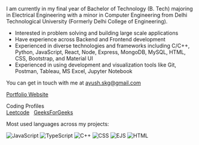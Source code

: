 I am currently in my final year of Bachelor of Technology (B. Tech) majoring in Electrical Engineering with a minor in Computer Engineering from Delhi Technological University (Formerly Delhi College of Engineering).

- Interested in problem solving and building large scale applications
- Have experience across Backend and Frontend development
- Experienced in diverse technologies and frameworks including C/C++, Python, JavaScript, React, Node, Express, MongoDB, MySQL, HTML, CSS, Bootstrap, and Material UI
- Experienced in using development and visualization tools like Git, Postman, Tableau, MS Excel, Jupyter Notebook

You can get in touch with me at ayush.skg@gmail.com

<a href="https://ayushkumargupta.vercel.app/">Portfolio Website</a>

Coding Profiles
<br>
<a href="https://leetcode.com/Ayush0202/">Leetcode</a> 
&nbsp;
<a href="https://auth.geeksforgeeks.org/user/ayush0202/?utm_source=geeksforgeeks&utm_medium=my_profile&utm_campaign=auth_user">GeeksForGeeks</a>

Most used languages across my projects:

![JavaScript](https://img.shields.io/static/v1?style=flat-square&label=%E2%A0%80&color=555&labelColor=%23f1e05a&message=JavaScript%EF%B8%B152.1%25)
![TypeScript](https://img.shields.io/static/v1?style=flat-square&label=%E2%A0%80&color=555&labelColor=%233178c6&message=TypeScript%EF%B8%B118.9%25)
![C++](https://img.shields.io/static/v1?style=flat-square&label=%E2%A0%80&color=555&labelColor=%23f34b7d&message=C%2B%2B%EF%B8%B110.7%25)
![CSS](https://img.shields.io/static/v1?style=flat-square&label=%E2%A0%80&color=555&labelColor=%23563d7c&message=CSS%EF%B8%B19.4%25)
![EJS](https://img.shields.io/static/v1?style=flat-square&label=%E2%A0%80&color=555&labelColor=%23a91e50&message=EJS%EF%B8%B16%25)
![HTML](https://img.shields.io/static/v1?style=flat-square&label=%E2%A0%80&color=555&labelColor=%23e34c26&message=HTML%EF%B8%B12.5%25)

